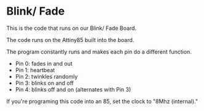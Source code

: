# Blink/ Fade
This is the code that runs on our Blink/ Fade Board.

The code runs on the Attiny85 built into the board.

The program constantly runs and makes each pin do a different function.  

- Pin 0: fades in and out
- Pin 1: heartbeat
- Pin 2: twinkles randomly
- Pin 3: blinks on and off
- Pin 4: blinks off and on (alternates with Pin 3)

If you're programing this code into an 85, set the clock to "8Mhz (internal)."
